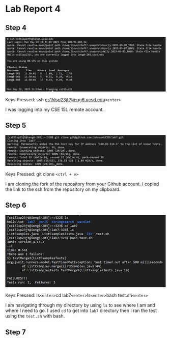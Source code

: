# Lab Report 4

## Step 4 
![Image](lab4step4.png)

Keys Pressed: ssh cs15lsp23jt@ieng6.ucsd.edu`<enter>`

I was logging into my CSE 15L remote account.
  
## Step 5
![Image](lab4step5.png)

Keys Pressed: git clone `<ctrl + v>`

I am cloning the fork of the repository from your Github account. I copied the link to the ssh from the repository on my clipboard.

## Step 6
![Image](lab4step6.png)

Keys Pressed: ls`<enter>`cd lab7`<enter>`ls`<enter>`bash test.sh`<enter>`

I am navigating through my directory by using `ls` to see where I am and where I need to go. I used `cd` to get into `lab7` directory then I ran the test using the `test.sh` with bash.

## Step 7
